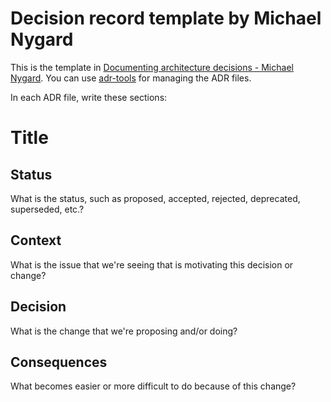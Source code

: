 # Decision record template by Michael Nygard

This is the template in
[Documenting architecture decisions - Michael Nygard](http://thinkrelevance.com/blog/2011/11/15/documenting-architecture-decisions).
You can use [adr-tools](https://github.com/npryce/adr-tools) for managing the
ADR files.

In each ADR file, write these sections:

# Title

## Status

What is the status, such as proposed, accepted, rejected, deprecated,
superseded, etc.?

## Context

What is the issue that we're seeing that is motivating this decision or change?

## Decision

What is the change that we're proposing and/or doing?

## Consequences

What becomes easier or more difficult to do because of this change?
